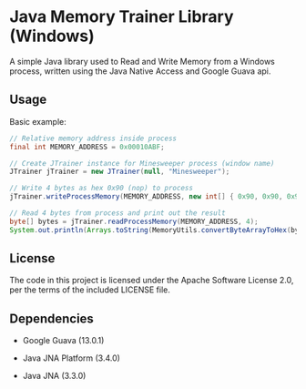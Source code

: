 Java Memory Trainer Library (Windows)
=====================================
A simple Java library used to Read and Write Memory from a Windows process, written using the Java Native Access and Google Guava api.


Usage
-----
Basic example:
```java
// Relative memory address inside process
final int MEMORY_ADDRESS = 0x00010ABF;

// Create JTrainer instance for Minesweeper process (window name)
JTrainer jTrainer = new JTrainer(null, "Minesweeper");

// Write 4 bytes as hex 0x90 (nop) to process
jTrainer.writeProcessMemory(MEMORY_ADDRESS, new int[] { 0x90, 0x90, 0x90, 0x90 });

// Read 4 bytes from process and print out the result
byte[] bytes = jTrainer.readProcessMemory(MEMORY_ADDRESS, 4);
System.out.println(Arrays.toString(MemoryUtils.convertByteArrayToHex(bytes));
```

License
-------
The code in this project is licensed under the Apache
Software License 2.0, per the terms of the included LICENSE
file.

Dependencies
------------
* Google Guava (13.0.1)

* Java JNA Platform (3.4.0)

* Java JNA (3.3.0)